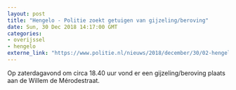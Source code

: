 ```yaml
---
layout: post
title: "Hengelo - Politie zoekt getuigen van gijzeling/beroving"
date: Sun, 30 Dec 2018 14:17:00 GMT
categories: 
- overijssel 
- hengelo 
externe_link: "https://www.politie.nl/nieuws/2018/december/30/02-hengelo-politie-zoekt-getuigen-van-gijzeling-beroving.html"
---
```


Op zaterdagavond om circa 18.40 uur vond er een gijzeling/beroving plaats aan de Willem de Mérodestraat.
